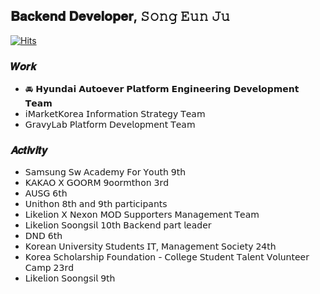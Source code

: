 ## 𝐁𝐚𝐜𝐤𝐞𝐧𝐝 𝐃𝐞𝐯𝐞𝐥𝐨𝐩𝐞𝐫, 𝚂𝚘𝚗𝚐 𝙴𝚞𝚗 𝙹𝚞

[![Hits](https://hits.seeyoufarm.com/api/count/incr/badge.svg?url=https%3A%2F%2Fgithub.com%2FSong-EunJu&count_bg=%233FB5E7&title_bg=%23000000&icon=ghostery.svg&icon_color=%23FFFFFF&title=%EB%B0%A9%EB%AC%B8%ED%95%9C%EA%B1%B0+%EB%93%A4%EC%BC%B0+%EC%86%A1&edge_flat=false)](https://hits.seeyoufarm.com)

### 𝑾𝒐𝒓𝒌
- 🚘 𝗛𝘆𝘂𝗻𝗱𝗮𝗶 𝗔𝘂𝘁𝗼𝗲𝘃𝗲𝗿 𝗣𝗹𝗮𝘁𝗳𝗼𝗿𝗺 𝗘𝗻𝗴𝗶𝗻𝗲𝗲𝗿𝗶𝗻𝗴 𝗗𝗲𝘃𝗲𝗹𝗼𝗽𝗺𝗲𝗻𝘁 𝗧𝗲𝗮𝗺 
- 𝗂𝖬𝖺𝗋𝗄𝖾𝗍𝖪𝗈𝗋𝖾𝖺 𝖨𝗇𝖿𝗈𝗋𝗆𝖺𝗍𝗂𝗈𝗇 𝖲𝗍𝗋𝖺𝗍𝖾𝗀𝗒 𝖳𝖾𝖺𝗆
- 𝖦𝗋𝖺𝗏𝗒𝖫𝖺𝖻 𝖯𝗅𝖺𝗍𝖿𝗈𝗋𝗆 𝖣𝖾𝗏𝖾𝗅𝗈𝗉𝗆𝖾𝗇𝗍 𝖳𝖾𝖺𝗆

### 𝑨𝒄𝒕𝒊𝒗𝒊𝒕𝒚 
- 𝖲𝖺𝗆𝗌𝗎𝗇𝗀 𝖲𝗐 𝖠𝖼𝖺𝖽𝖾𝗆𝗒 𝖥𝗈𝗋 𝖸𝗈𝗎𝗍𝗁 𝟫𝗍𝗁
- 𝖪𝖠𝖪𝖠𝖮 𝖷 𝖦𝖮𝖮𝖱𝖬 𝟫𝗈𝗈𝗋𝗆𝗍𝗁𝗈𝗇 𝟥𝗋𝖽
- 𝖠𝖴𝖲𝖦 𝟨𝗍𝗁
- 𝖴𝗇𝗂𝗍𝗁𝗈𝗇 𝟪𝗍𝗁 𝖺𝗇𝖽 𝟫𝗍𝗁 𝗉𝖺𝗋𝗍𝗂𝖼𝗂𝗉𝖺𝗇𝗍𝗌
- 𝖫𝗂𝗄𝖾𝗅𝗂𝗈𝗇 𝖷 𝖭𝖾𝗑𝗈𝗇 𝖬𝖮𝖣 𝖲𝗎𝗉𝗉𝗈𝗋𝗍𝖾𝗋𝗌 𝖬𝖺𝗇𝖺𝗀𝖾𝗆𝖾𝗇𝗍 𝖳𝖾𝖺𝗆
- 𝖫𝗂𝗄𝖾𝗅𝗂𝗈𝗇 𝖲𝗈𝗈𝗇𝗀𝗌𝗂𝗅 𝟣𝟢𝗍𝗁 𝖡𝖺𝖼𝗄𝖾𝗇𝖽 𝗉𝖺𝗋𝗍 𝗅𝖾𝖺𝖽𝖾𝗋
- 𝖣𝖭𝖣 𝟨𝗍𝗁
- 𝖪𝗈𝗋𝖾𝖺𝗇 𝖴𝗇𝗂𝗏𝖾𝗋𝗌𝗂𝗍𝗒 𝖲𝗍𝗎𝖽𝖾𝗇𝗍𝗌 𝖨𝖳, 𝖬𝖺𝗇𝖺𝗀𝖾𝗆𝖾𝗇𝗍 𝖲𝗈𝖼𝗂𝖾𝗍𝗒 𝟤𝟦𝗍𝗁
- 𝖪𝗈𝗋𝖾𝖺 𝖲𝖼𝗁𝗈𝗅𝖺𝗋𝗌𝗁𝗂𝗉 𝖥𝗈𝗎𝗇𝖽𝖺𝗍𝗂𝗈𝗇 - 𝖢𝗈𝗅𝗅𝖾𝗀𝖾 𝖲𝗍𝗎𝖽𝖾𝗇𝗍 𝖳𝖺𝗅𝖾𝗇𝗍 𝖵𝗈𝗅𝗎𝗇𝗍𝖾𝖾𝗋 𝖢𝖺𝗆𝗉 𝟤𝟥𝗋𝖽 
- 𝖫𝗂𝗄𝖾𝗅𝗂𝗈𝗇 𝖲𝗈𝗈𝗇𝗀𝗌𝗂𝗅 𝟫𝗍𝗁
